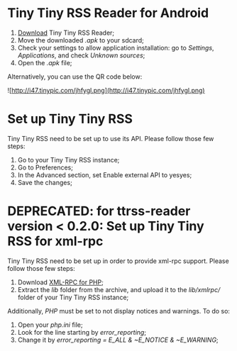 # Tiny Tiny RSS Reader for Android #

  1. [Download](http://code.google.com/p/ttrss-reader/downloads/list) Tiny Tiny RSS Reader;
  1. Move the downloaded _.apk_ to your sdcard;
  1. Check your settings to allow application installation: go to _Settings_, _Applications_, and check _Unknown sources_;
  1. Open the _.apk_ file;

Alternatively, you can use the QR code below:

![http://i47.tinypic.com/jhfygl.png](http://i47.tinypic.com/jhfygl.png)

# Set up Tiny Tiny RSS #

Tiny Tiny RSS need to be set up to use its API. Please follow those few steps:

  1. Go to your Tiny Tiny RSS instance;
  1. Go to Preferences;
  1. In the Advanced section, set Enable external API to yesyes;
  1. Save the changes;

# DEPRECATED: for ttrss-reader version < 0.2.0: Set up Tiny Tiny RSS for xml-rpc #
Tiny Tiny RSS need to be set up in order to provide xml-rpc support. Please follow those few steps:

  1. Download [XML-RPC for PHP](http://phpxmlrpc.sourceforge.net/);
  1. Extract the _lib_ folder from the archive, and upload it to the _lib/xmlrpc/_ folder of your Tiny Tiny RSS instance;

Additionally, _PHP_ must be set to not display notices and warnings. To do so:

  1. Open your _php.ini_ file;
  1. Look for the line starting by _error\_reporting_;
  1. Change it by _error\_reporting = E\_ALL & ~E\_NOTICE & ~E\_WARNING_;